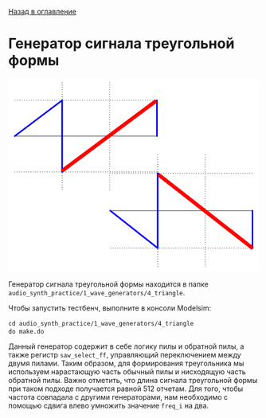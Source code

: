 [Назад в оглавление](../../README.md)

# Генератор сигнала треугольной формы

![Alt text](../../img/image-4.png)

Генератор сигнала треугольной формы находится в папке `audio_synth_practice/1_wave_generators/4_triangle`.

Чтобы запустить тестбенч, выполните в консоли Modelsim:
```
cd audio_synth_practice/1_wave_generators/4_triangle
do make.do
```

Данный генератор содержит в себе логику пилы и обратной пилы, а также регистр `saw_select_ff`, управляющий переключением между двумя пилами. Таким образом, для формирования треугольника мы используем нарастающую часть обычный пилы и нисходящую часть обратной пилы.
Важно отметить, что длина сигнала треугольной формы при таком подходе получается равной 512 отчетам. Для того, чтобы частота совпадала с другими генераторами, нам необходимо с помощью сдвига влево умножить значение `freq_i` на два.
